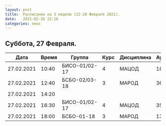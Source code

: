 ```yaml
---
layout: post
title:  Расписание на 3 неделю (22-28 Февраля 2021).
date:   2021-02-26 22:16
categories: news
---
```


## Суббота, 27 Февраля.

| Дата          | Время   | Группа        | Курс | Дисциплина  | Аудитория |
| ------------- | ------- | ------------- | ---- | ----------- | --------- |
|27.02.2021     |10:40    |БИСО-01/02-17  |4     |МАЦОД        |188.3      |
|27.02.2021     |12:40    |БСБО-02/03-18  |3     |МАРОД        |369        |
|27.02.2021     |14:20    |               |      |             |           |
|27.02.2021     |16:30    |БИСО-01/02-17  |4     |МАЦОД        |358        |
|27.02.2021     |18:00    |БСБО-01-18     |3     |МАРОД        |130        |
